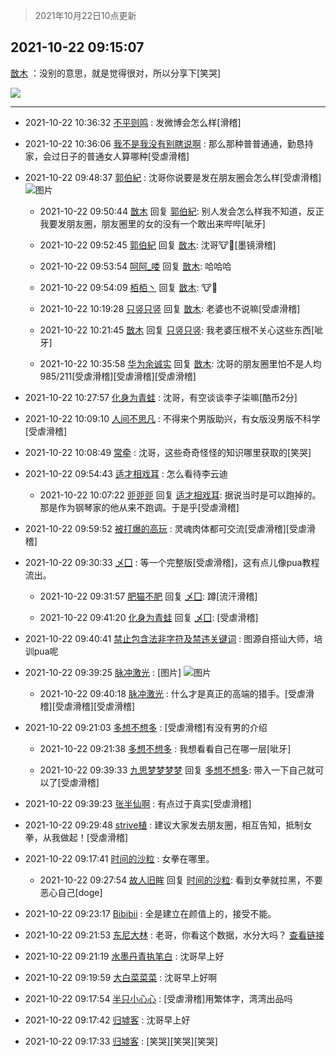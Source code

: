 > 2021年10月22日10点更新
<link rel="stylesheet" href="https://cdn.jsdelivr.net/gh/taotie6/sampleJSON@main/css/photo_show.css">
<meta name="referrer" content="no-referrer" />


 ## 2021-10-22 09:15:07 

 [㪚木](https://www.coolapk.com/feed/30861172?shareKey=YTI4OGU0NTZiMDk1NjE3MjIxYzA~) ：没别的意思，就是觉得很对，所以分享下[笑哭] 

<div class="album">
<img class="img-item" src="https://image.coolapk.com/feed/2021/1022/09/1081091_c1eaad11_5303_0318@1920x1080.jpeg" />
</div>

 ------- 

- 2021-10-22 10:36:32 [不平则鸣](uid=6940259) : 发微博会怎么样[滑稽] 

- 2021-10-22 10:36:06 [我不是我没有别瞎说啊](uid=2231912) : 那么那种普普通通，勤恳持家，会过日子的普通女人算哪种[受虐滑稽] 

- 2021-10-22 09:48:37 [郭伯紀](uid=2859803) : 沈哥你说要是发在朋友圈会怎么样[受虐滑稽] ![图片](https://image.coolapk.com/feed/2021/1022/09/2859803_bef71914_7298_1517@1920x1080.jpeg)

    - 2021-10-22 09:50:44 [㪚木](uid=1081091) 回复 [郭伯紀](uid=2859803): 别人发会怎么样我不知道，反正我要发朋友圈，朋友圈里的女的没有一个敢出来哔哔[呲牙] 

    - 2021-10-22 09:52:45 [郭伯紀](uid=2859803) 回复 [㪚木](uid=1081091): 沈哥🐮🍺[墨镜滑稽] 

    - 2021-10-22 09:53:54 [呵阿_喽](uid=2205164) 回复 [㪚木](uid=1081091): 哈哈哈 

    - 2021-10-22 09:54:09 [栢栢丶](uid=1105142) 回复 [㪚木](uid=1081091): 🐮🍺 

    - 2021-10-22 10:19:28 [只竖只竖](uid=4291126) 回复 [㪚木](uid=1081091): 老婆也不说嘛[受虐滑稽] 

    - 2021-10-22 10:21:45 [㪚木](uid=1081091) 回复 [只竖只竖](uid=4291126): 我老婆压根不关心这些东西[呲牙] 

    - 2021-10-22 10:35:58 [华为余诚实](uid=1792952) 回复 [㪚木](uid=1081091): 沈哥的朋友圈里怕不是人均985/211[受虐滑稽][受虐滑稽][受虐滑稽] 

- 2021-10-22 10:27:57 [化身为青蛙](uid=1209189) : 沈哥，有空谈谈李子柒嘛[酷币2分] 

- 2021-10-22 10:09:10 [人间不思凡](uid=2080265) : 不得来个男版助兴，有女版没男版不科学[受虐滑稽] 

- 2021-10-22 10:08:49 [常牵](uid=1479851) : 沈哥，这些奇奇怪怪的知识哪里获取的[笑哭] 

- 2021-10-22 09:54:43 [适才相戏耳](uid=2363272) : 怎么看待李云迪 

    - 2021-10-22 10:07:22 [戼戼戼](uid=4044548) 回复 [适才相戏耳](uid=2363272): 据说当时是可以跑掉的。那是作为钢琴家的他从来不跑调。于是乎[受虐滑稽] 

- 2021-10-22 09:59:52 [被打爆的高玩](uid=4091765) : 灵魂肉体都可交流[受虐滑稽][受虐滑稽] 

- 2021-10-22 09:30:33 [乄囗](uid=759206) : 等一个完整版[受虐滑稽]，这有点儿像pua教程流出。 

    - 2021-10-22 09:31:57 [肥猫不肥](uid=1423929) 回复 [乄囗](uid=759206): 蹲[流汗滑稽] 

    - 2021-10-22 09:41:20 [化身为青蛙](uid=1209189) 回复 [乄囗](uid=759206): [受虐滑稽] 

- 2021-10-22 09:40:41 [禁止包含法非字符及禁违关键词](uid=568901) : 图源自搭讪大师，培训pua呢 

- 2021-10-22 09:39:25 [脉冲激光](uid=1825566) : [图片] ![图片](https://image.coolapk.com/feed/2021/1022/09/1825566_6764_3955@414x10054.jpg)

    - 2021-10-22 09:40:18 [脉冲激光](uid=1825566) : 什么才是真正的高端的猎手。[受虐滑稽][受虐滑稽][受虐滑稽] 

- 2021-10-22 09:21:03 [多想不想多](uid=1473521) : [受虐滑稽]有没有男的介绍 

    - 2021-10-22 09:21:38 [多想不想多](uid=1473521) : 我想看看自己在哪一层[呲牙] 

    - 2021-10-22 09:39:33 [九思梦梦梦梦](uid=3733417) 回复 [多想不想多](uid=1473521): 带入一下自己就可以了[受虐滑稽] 

- 2021-10-22 09:39:23 [张半仙啊](uid=2360908) : 有点过于真实[受虐滑稽] 

- 2021-10-22 09:29:48 [strive植](uid=1468928) : 建议大家发去朋友圈，相互告知，抵制女拳，从我做起！[受虐滑稽] 

- 2021-10-22 09:17:41 [时间的沙粒](uid=1600844) : 女拳在哪里。 

    - 2021-10-22 09:27:54 [故人旧眸](uid=5481001) 回复 [时间的沙粒](uid=1600844): 看到女拳就拉黑，不要恶心自己[doge] 

- 2021-10-22 09:23:17 [Bibibii](uid=689320) : 全是建立在颜值上的，接受不能。 

- 2021-10-22 09:21:53 [东尼大林](uid=1612569) : 老哥，你看这个数据，水分大吗？<!--break-->
<a class="feed-link-url" href="https://www.coolapk.com/feed/30854302?shareKey=NjkxOTI2OTBjN2RmNjE3MjExOWY~&amp;shareUid=1612569&amp;shareFrom=com.coolapk.market_11.4.3" title="https://www.coolapk.com/feed/30854302?shareKey=NjkxOTI2OTBjN2RmNjE3MjExOWY~&amp;shareUid=1612569&amp;shareFrom=com.coolapk.market_11.4.3" target="_blank" rel="nofollow">查看链接</a> 

- 2021-10-22 09:21:19 [水墨丹青执笔白](uid=3060746) : 沈哥早上好 

- 2021-10-22 09:19:59 [大白菜菜菜](uid=2081020) : 沈哥早上好啊 

- 2021-10-22 09:17:54 [半只小心心](uid=1559932) : [受虐滑稽]用繁体字，湾湾出品吗 

- 2021-10-22 09:17:42 [归墟客](uid=3287587) : 沈哥早上好 

- 2021-10-22 09:17:33 [归墟客](uid=3287587) : [笑哭][笑哭][笑哭] 

